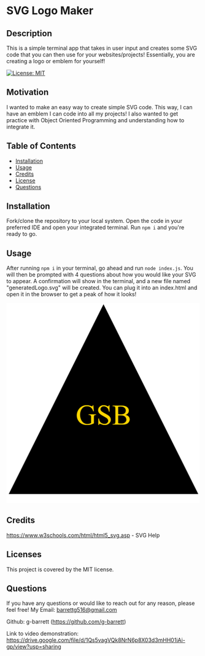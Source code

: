 
# SVG Logo Maker

## Description
This is a simple terminal app that takes in user input and creates some SVG code that you can then use for your websites/projects! Essentially, you are creating a logo or emblem for yourself!

[![License: MIT](https://img.shields.io/badge/License-MIT-yellow.svg)](https://opensource.org/licenses/MIT)

## Motivation
I wanted to make an easy way to create simple SVG code. This way, I can have an emblem I can code into all my projects! I also wanted to get practice with Object Oriented Programming and understanding how to integrate it.

## Table of Contents
- [Installation](#installation)
- [Usage](#usage)
- [Credits](#credits)
- [License](#licenses)
- [Questions](#questions)

## Installation
Fork/clone the repository to your local system. Open the code in your preferred IDE and open your integrated terminal. Run `npm i` and you're ready to go.

## Usage
After running `npm i` in your terminal, go ahead and run `node index.js`. You will then be prompted with 4 questions about how you would like your SVG to appear. A confirmation will show in the terminal, and a new file named "generatedLogo.svg" will be created. You can plug it into an index.html and open it in the browser to get a peak of how it looks!

![Example of generated SVG](./images/triangle-Svg.png)

## Credits
https://www.w3schools.com/html/html5_svg.asp - SVG Help

## Licenses
This project is covered by the MIT license.

## Questions 
If you have any questions or would like to reach out for any reason, please feel free!
My Email: barrettg516@gmail.com

Github: g-barrett (https://github.com/g-barrett)

Link to video demonstration: https://drive.google.com/file/d/1Qs5vagVQk8NrN6p8X03d3mHH01iAi-gp/view?usp=sharing
